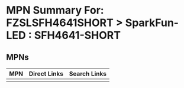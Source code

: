 



# MPN Summary For: FZSLSFH4641SHORT > SparkFun-LED : SFH4641-SHORT

## MPNs
  

|MPN|Direct Links|Search Links|
| :--- | :--- | :--- |
||||

